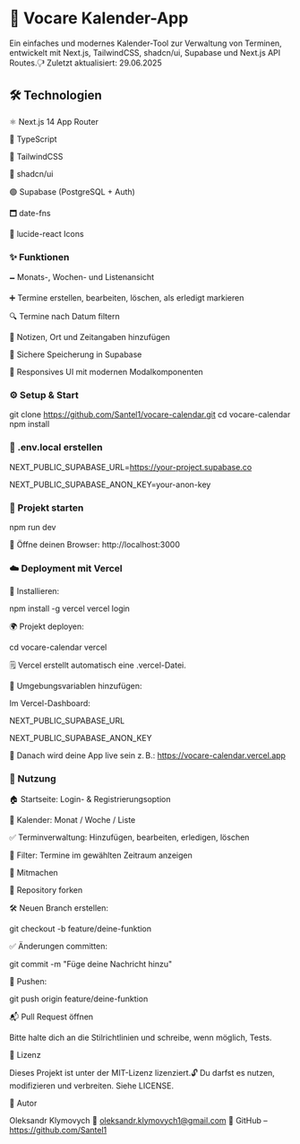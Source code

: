 # 📅 Vocare Kalender-App

Ein einfaches und modernes Kalender-Tool zur Verwaltung von Terminen, entwickelt mit Next.js, TailwindCSS, shadcn/ui, Supabase und Next.js API Routes.🖓 Zuletzt aktualisiert: 29.06.2025

## 🛠️ Technologien

⚛️ Next.js 14 App Router

🧠 TypeScript

🎨 TailwindCSS

🧩 shadcn/ui

🟢 Supabase (PostgreSQL + Auth)

🗖 date-fns

🎯 lucide-react Icons

### ✨ Funktionen

🗕 Monats-, Wochen- und Listenansicht

➕ Termine erstellen, bearbeiten, löschen, als erledigt markieren

🔍 Termine nach Datum filtern

📝 Notizen, Ort und Zeitangaben hinzufügen

🔐 Sichere Speicherung in Supabase

📱 Responsives UI mit modernen Modalkomponenten

### ⚙️ Setup & Start

git clone https://github.com/Santel1/vocare-calendar.git
cd vocare-calendar
npm install

### 📁 .env.local erstellen

NEXT_PUBLIC_SUPABASE_URL=https://your-project.supabase.co

NEXT_PUBLIC_SUPABASE_ANON_KEY=your-anon-key

### 🚀 Projekt starten

npm run dev

📍 Öffne deinen Browser: http://localhost:3000

### ☁️ Deployment mit Vercel

🔧 Installieren:

npm install -g vercel
vercel login

🌍 Projekt deployen:

cd vocare-calendar
vercel

🗒 Vercel erstellt automatisch eine .vercel-Datei.

🔐 Umgebungsvariablen hinzufügen:

Im Vercel-Dashboard:

NEXT_PUBLIC_SUPABASE_URL

NEXT_PUBLIC_SUPABASE_ANON_KEY

📣 Danach wird deine App live sein z. B.: https://vocare-calendar.vercel.app

### 🧽 Nutzung

🏠 Startseite: Login- & Registrierungsoption

📅 Kalender: Monat / Woche / Liste

✅ Terminverwaltung: Hinzufügen, bearbeiten, erledigen, löschen

🔎 Filter: Termine im gewählten Zeitraum anzeigen

🤝 Mitmachen

🍴 Repository forken

🛠 Neuen Branch erstellen:

git checkout -b feature/deine-funktion

✅ Änderungen committen:

git commit -m "Füge deine Nachricht hinzu"

🚀 Pushen:

git push origin feature/deine-funktion

📬 Pull Request öffnen

Bitte halte dich an die Stilrichtlinien und schreibe, wenn möglich, Tests.

📄 Lizenz

Dieses Projekt ist unter der MIT-Lizenz lizenziert.🔓 Du darfst es nutzen, modifizieren und verbreiten. Siehe LICENSE.

👤 Autor

Oleksandr Klymovych
📩 oleksandr.klymovych1@gmail.com
🔗 GitHub – https://github.com/Santel1
